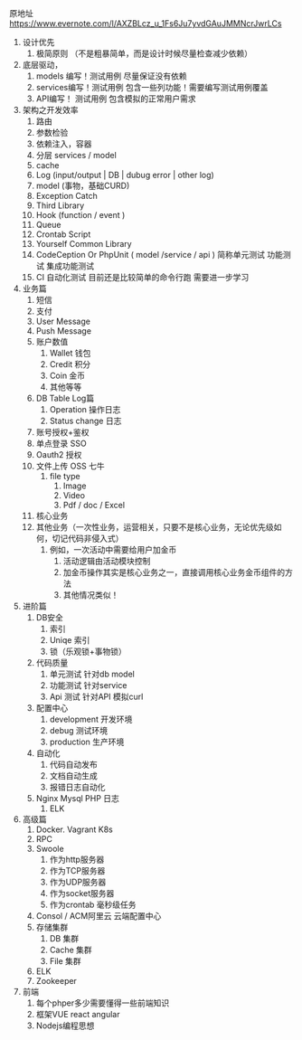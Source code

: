 原地址 https://www.evernote.com/l/AXZBLcz_u_1Fs6Ju7yvdGAuJMMNcrJwrLCs


1. 设计优先
    1. 极简原则 （不是粗暴简单，而是设计时候尽量检查减少依赖）
2. 底层驱动，
    1. models 编写！测试用例 尽量保证没有依赖
    2. services编写！测试用例 包含一些列功能！需要编写测试用例覆盖
    3. API编写！ 测试用例 包含模拟的正常用户需求
3.  架构之开发效率
    1.  路由
    2. 参数检验
    3. 依赖注入，容器
    4. 分层 services / model
    5. cache
    6.  Log (input/output | DB | dubug error | other log)
    7. model (事物，基础CURD)
    8. Exception Catch
    9.  Third Library
    10. Hook (function / event )
    11. Queue
    12. Crontab Script
    13. Yourself Common Library
    14.  CodeCeption Or PhpUnit ( model /service / api ) 简称单元测试 功能测试 集成功能测试
    15. CI   自动化测试 目前还是比较简单的命令行跑 需要进一步学习
4. 业务篇
    1. 短信
    2. 支付
    3. User Message
    4. Push Message
    5. 账户数值
        1. Wallet 钱包
        2. Credit 积分
        3. Coin 金币
        4. 其他等等
    6. DB Table Log篇 
        1. Operation 操作日志
        2. Status change 日志
    7. 账号授权+鉴权
    8. 单点登录 SSO
    9. Oauth2 授权
    10. 文件上传 OSS 七牛
        1. file type 
            1. Image  
            2. Video 
            3. Pdf / doc / Excel
    11. 核心业务  
    12. 其他业务（一次性业务，运营相关，只要不是核心业务，无论优先级如何，切记代码非侵入式）
        1. 例如，一次活动中需要给用户加金币
            1. 活动逻辑由活动模块控制
            2. 加金币操作其实是核心业务之一，直接调用核心业务金币组件的方法
            3. 其他情况类似！
5. 进阶篇
    1. DB安全
        1. 索引
        2. Uniqe 索引
        3. 锁（乐观锁+事物锁）
    2. 代码质量
        1. 单元测试  针对db model 
        2. 功能测试  针对service 
        3. Api 测试   针对API 模拟curl 
    3. 配置中心
        1. development 开发环境
        2. debug 测试环境
        3. production 生产环境
    4. 自动化
        1. 代码自动发布
        2. 文档自动生成
        3. 报错日志自动化
    5. Nginx Mysql PHP 日志
        1. ELK 
6. 高级篇
    1. Docker. Vagrant K8s
    2. RPC  
    3. Swoole
        1. 作为http服务器
        2. 作为TCP服务器
        3. 作为UDP服务器
        4. 作为socket服务器
        5. 作为crontab 毫秒级任务
    4. Consol / ACM阿里云 云端配置中心
    5. 存储集群
        1. DB 集群
        2. Cache 集群
        3. File 集群
    6. ELK
    7. Zookeeper 
7. 前端
    1. 每个phper多少需要懂得一些前端知识
    2. 框架VUE react angular 
    3. Nodejs编程思想
